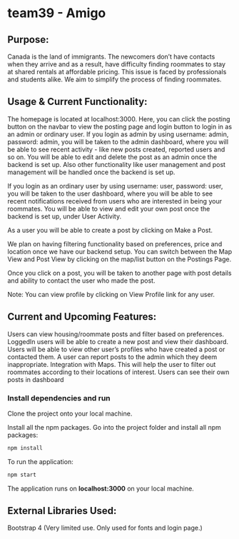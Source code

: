 # team39 - Amigo

## Purpose:
Canada is the land of immigrants.  The newcomers don’t have contacts when they arrive and as a result, have difficulty finding roommates to stay at shared rentals at affordable pricing. This issue is faced by professionals and students alike.  We aim to simplify the process of finding roommates.

## Usage & Current Functionality:
The homepage is located at localhost:3000. Here, you can click the posting button on the navbar to view the posting page and login button to login in as an admin or ordinary user.
If you login as admin by using username: admin, password: admin, you will be taken to the admin dashboard, where you will be able to see recent activity - like new posts created, reported users and so on. You will be able to edit and delete the post as an admin once the backend is set up. Also other functionality like user management and post management will be handled once the backend is set up.

If you login as an ordinary user by using username: user, password: user, you will be taken to the user dashboard, where you will be able to see recent notifications received from users who are interested in being your roommates. You will be able to view and edit your own post once the backend is set up, under User Activity.

As a user you will be able to create a post by clicking on Make a Post. 

We plan on having filtering functionality based on preferences, price and location once we have our backend setup. You can switch between the Map View and Post View by clicking on the map/list button on the Postings Page.

Once you click on a post, you will be taken to another page with post details and ability to contact the user who made the post.

Note: You can view profile by clicking on View Profile link for any user.

## Current and Upcoming Features:
Users can view housing/roommate posts and filter based on preferences.
LoggedIn users will be able to create a new post and view their dashboard.
Users will be able to view other user’s profiles who have created a post or contacted them. 
A user can report posts to the admin which they deem inappropriate.
Integration with Maps. This will help the user to filter out roommates according to their locations of interest.
Users can see their own posts in dashboard

### Install dependencies and run

Clone the project onto your local machine.

Install all the npm packages. Go into the project folder and install all npm packages:

```bash
npm install
```

To run the application:

```bash
npm start
```

The application runs on **localhost:3000** on your local machine.

## External Libraries Used:
Bootstrap 4 (Very limited use. Only used for fonts and login page.)
	
